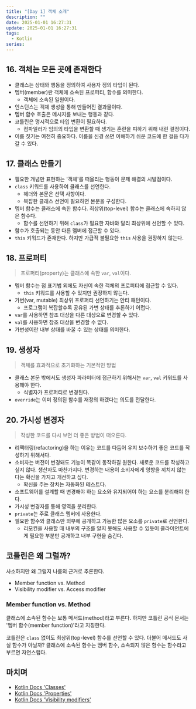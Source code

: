 ```yaml
---
title: "[Day 1] 객체 소개"
description: ""
date: 2025-01-01 16:27:31
update: 2025-01-01 16:27:31
tags:
  - Kotlin
series: 
---
```


## 16. 객체는 모든 곳에 존재한다

- 클래스는 상태와 행동을 정의하여 사용자 정의 타입이 된다.
- 멤버(member)란 객체에 소속된 프로퍼티, 함수를 의미한다.
    - 객체에 소속된 일원이다.
- 인스턴스는 객체 생성을 통해 만들어진 결과물이다.
- 멤버 함수 호출은 메시지를 보내는 행동과 같다.
- 코틀린은 명시적으로 타입 변환이 필요하다.
    - 컴파일러가 임의의 타입을 변환할 때 생기는 혼란을 피하기 위해 내린 결정이다.
- 이름 짓기는 여전히 중요하다. 이름을 신경 쓰면 이해하기 쉬운 코드에 한 걸음 다가갈 수 있다.

## 17. 클래스 만들기

- 필요한 개념만 표현하는 '객체'를 떠올리는 행동이 문제 해결의 시발점이다.
- `class` 키워드를 사용하여 클래스를 선언한다.
    - 헤더와 본문은 선택 사항이다.
    - 복잡한 클래스 선언이 필요하면 본문을 구성한다.
- 멤버 함수는 클래스에 속한 함수다. 최상위(top-level) 함수는 클래스에 속하지 않은 함수다.
    - 함수를 선언하기 위해 `class`가 필요한 자바와 달리 최상위에 선언할 수 있다.
- 함수가 호출되는 동안 다른 멤버에 접근할 수 있다.
- `this` 키워드가 존재한다. 하지만 가급적 불필요한 `this` 사용을 권장하지 않는다.

## 18. 프로퍼티

> 프로퍼티(property)는 클래스에 속한 `var`, `val`이다.

- 멤버 함수는 점 표기법 외에도 자신이 속한 객체의 프로퍼티에 접근할 수 있다.
    - `this` 키워드를 사용할 수 있지만 권장하지 않는다.
- 가변(var, mutable) 최상위 프로퍼티 선언하기는 안티 패턴이다.
    - 프로그램이 복잡할수록 공유된 가변 상태를 추론하기 어렵다.
- `var`를 사용하면 참조 대상을 다른 대상으로 변경할 수 있다.
- `val`를 사용하면 참조 대상을 변경할 수 없다.
- 가변성이란 내부 상태를 바꿀 수 있는 상태를 의미한다.

## 19. 생성자

> 객체를 효과적으로 초기화하는 기본적인 방법

- 클래스 본문 밖에서도 생성자 파라미터에 접근하기 위해서는 `var`, `val` 키워드를 사용해야 한다.
    - 식별자가 프로퍼티로 변경된다.
- `override`는 이미 정의된 함수를 재정의 하겠다는 의도를 전달한다.

## 20. 가시성 변경자

> 작성한 코드를 다시 보면 더 좋은 방법이 떠오른다.

- 리팩터링(refactoring)을 하는 이유는 코드를 다듬어 유지 보수하기 좋은 코드를 작성하기 위해서다.
- 소비자는 버전이 변경돼도 기능이 똑같이 동작하길 원한다. 새로운 코드를 작성하고 싶지 않다. 생산자도 마찬가지다. 변경하는 내용이 소비자에게 영향을 끼치지 않는다는 확신을 가지고 개선하고 싶다.
    - 확신을 주는 장치는 자동화된 테스트다.
- 소프트웨어를 설계할 때 변경해야 하는 요소와 유지되어야 하는 요소를 분리해야 한다.
- 가시성 변경자를 통해 영역을 분리한다.
- `private`는 주로 클래스 멤버에 사용한다.
- 필요한 함수와 클래스만 외부에 공개하고 가능한 많은 요소를 `private`로 선언한다.
    - 리모컨을 사용할 때 내부의 구조를 알지 못해도 사용할 수 있듯이 클라이언트에게 필요한 부분만 공개하고 내부 구현을 숨긴다.

## 코틀린은 왜 그럴까?

사소하지만 왜 그럴지 나름의 근거로 추론한다.

- Member function vs. Method
- Visibility modifier vs. Access modifier

### Member function vs. Method

클래스에 소속된 함수는 보통 메서드(method)라고 부른다. 하지만 코틀린 공식 문서는 '멤버 함수(member function)'라고 지칭한다.

코틀린은 `class` 없이도 최상위(top-level) 함수를 선언할 수 있다. 더불어 메서드도 사실 함수가 아닐까? 클래스에 소속된 함수는 멤버 함수, 소속되지 않은 함수는 함수라고
부르면 자연스럽다.

## 마치며

- [Kotlin Docs 'Classes'](https://kotlinlang.org/docs/classes.html)
- [Kotlin Docs 'Properties'](https://kotlinlang.org/docs/properties.html)
- [Kotlin Docs 'Visibility modifiers'](https://kotlinlang.org/docs/visibility-modifiers.html)

